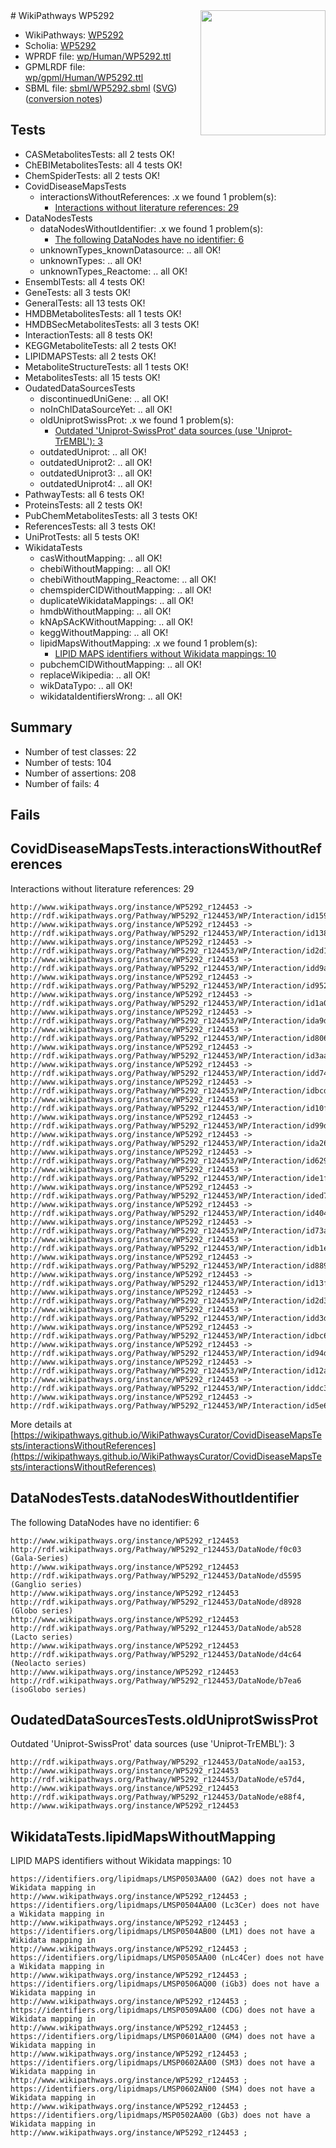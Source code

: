 <img style="float: right; width: 200px" src="../logo.png" />
# WikiPathways WP5292

* WikiPathways: [WP5292](https://identifiers.org/wikipathways:WP5292)
* Scholia: [WP5292](https://scholia.toolforge.org/wikipathways/WP5292)
* WPRDF file: [wp/Human/WP5292.ttl](../wp/Human/WP5292.ttl)
* GPMLRDF file: [wp/gpml/Human/WP5292.ttl](../wp/gpml/Human/WP5292.ttl)
* SBML file: [sbml/WP5292.sbml](../sbml/WP5292.sbml) ([SVG](../sbml/WP5292.svg)) ([conversion notes](../sbml/WP5292.txt))

## Tests
* CASMetabolitesTests: all 2 tests OK!
* ChEBIMetabolitesTests: all 4 tests OK!
* ChemSpiderTests: all 2 tests OK!
* CovidDiseaseMapsTests
    * interactionsWithoutReferences: .x we found 1 problem(s):
        * [Interactions without literature references: 29](#9701cd09)
* DataNodesTests
    * dataNodesWithoutIdentifier: .x we found 1 problem(s):
        * [The following DataNodes have no identifier: 6](#d2d32fa5)
    * unknownTypes_knownDatasource: .. all OK!
    * unknownTypes: .. all OK!
    * unknownTypes_Reactome: .. all OK!
* EnsemblTests: all 4 tests OK!
* GeneTests: all 3 tests OK!
* GeneralTests: all 13 tests OK!
* HMDBMetabolitesTests: all 1 tests OK!
* HMDBSecMetabolitesTests: all 3 tests OK!
* InteractionTests: all 8 tests OK!
* KEGGMetaboliteTests: all 2 tests OK!
* LIPIDMAPSTests: all 2 tests OK!
* MetaboliteStructureTests: all 1 tests OK!
* MetabolitesTests: all 15 tests OK!
* OudatedDataSourcesTests
    * discontinuedUniGene: .. all OK!
    * noInChIDataSourceYet: .. all OK!
    * oldUniprotSwissProt: .x we found 1 problem(s):
        * [Outdated 'Uniprot-SwissProt' data sources (use 'Uniprot-TrEMBL'): 3](#710a2668)
    * outdatedUniprot: .. all OK!
    * outdatedUniprot2: .. all OK!
    * outdatedUniprot3: .. all OK!
    * outdatedUniprot4: .. all OK!
* PathwayTests: all 6 tests OK!
* ProteinsTests: all 2 tests OK!
* PubChemMetabolitesTests: all 3 tests OK!
* ReferencesTests: all 3 tests OK!
* UniProtTests: all 5 tests OK!
* WikidataTests
    * casWithoutMapping: .. all OK!
    * chebiWithoutMapping: .. all OK!
    * chebiWithoutMapping_Reactome: .. all OK!
    * chemspiderCIDWithoutMapping: .. all OK!
    * duplicateWikidataMappings: .. all OK!
    * hmdbWithoutMapping: .. all OK!
    * kNApSAcKWithoutMapping: .. all OK!
    * keggWithoutMapping: .. all OK!
    * lipidMapsWithoutMapping: .x we found 1 problem(s):
        * [LIPID MAPS identifiers without Wikidata mappings: 10](#41c16d0f)
    * pubchemCIDWithoutMapping: .. all OK!
    * replaceWikipedia: .. all OK!
    * wikDataTypo: .. all OK!
    * wikidataIdentifiersWrong: .. all OK!


## Summary

* Number of test classes: 22
* Number of tests: 104
* Number of assertions: 208
* Number of fails: 4

## Fails

<a name="9701cd09" />

## CovidDiseaseMapsTests.interactionsWithoutReferences

Interactions without literature references: 29
```
http://www.wikipathways.org/instance/WP5292_r124453 -> http://rdf.wikipathways.org/Pathway/WP5292_r124453/WP/Interaction/id1597e3de
http://www.wikipathways.org/instance/WP5292_r124453 -> http://rdf.wikipathways.org/Pathway/WP5292_r124453/WP/Interaction/id13892494
http://www.wikipathways.org/instance/WP5292_r124453 -> http://rdf.wikipathways.org/Pathway/WP5292_r124453/WP/Interaction/id2d132d4c
http://www.wikipathways.org/instance/WP5292_r124453 -> http://rdf.wikipathways.org/Pathway/WP5292_r124453/WP/Interaction/idd9aea143
http://www.wikipathways.org/instance/WP5292_r124453 -> http://rdf.wikipathways.org/Pathway/WP5292_r124453/WP/Interaction/id95254408
http://www.wikipathways.org/instance/WP5292_r124453 -> http://rdf.wikipathways.org/Pathway/WP5292_r124453/WP/Interaction/id1a03488
http://www.wikipathways.org/instance/WP5292_r124453 -> http://rdf.wikipathways.org/Pathway/WP5292_r124453/WP/Interaction/ida9d1eaff
http://www.wikipathways.org/instance/WP5292_r124453 -> http://rdf.wikipathways.org/Pathway/WP5292_r124453/WP/Interaction/id8064eda7
http://www.wikipathways.org/instance/WP5292_r124453 -> http://rdf.wikipathways.org/Pathway/WP5292_r124453/WP/Interaction/id3aa9cfcf
http://www.wikipathways.org/instance/WP5292_r124453 -> http://rdf.wikipathways.org/Pathway/WP5292_r124453/WP/Interaction/idd7441376
http://www.wikipathways.org/instance/WP5292_r124453 -> http://rdf.wikipathways.org/Pathway/WP5292_r124453/WP/Interaction/idbcddf9c6
http://www.wikipathways.org/instance/WP5292_r124453 -> http://rdf.wikipathways.org/Pathway/WP5292_r124453/WP/Interaction/id10f4da4
http://www.wikipathways.org/instance/WP5292_r124453 -> http://rdf.wikipathways.org/Pathway/WP5292_r124453/WP/Interaction/id99d1eda9
http://www.wikipathways.org/instance/WP5292_r124453 -> http://rdf.wikipathways.org/Pathway/WP5292_r124453/WP/Interaction/ida26a014c
http://www.wikipathways.org/instance/WP5292_r124453 -> http://rdf.wikipathways.org/Pathway/WP5292_r124453/WP/Interaction/id6293722a
http://www.wikipathways.org/instance/WP5292_r124453 -> http://rdf.wikipathways.org/Pathway/WP5292_r124453/WP/Interaction/ide1f25224
http://www.wikipathways.org/instance/WP5292_r124453 -> http://rdf.wikipathways.org/Pathway/WP5292_r124453/WP/Interaction/ided73b3bd
http://www.wikipathways.org/instance/WP5292_r124453 -> http://rdf.wikipathways.org/Pathway/WP5292_r124453/WP/Interaction/id404385e9
http://www.wikipathways.org/instance/WP5292_r124453 -> http://rdf.wikipathways.org/Pathway/WP5292_r124453/WP/Interaction/id73ac7e66
http://www.wikipathways.org/instance/WP5292_r124453 -> http://rdf.wikipathways.org/Pathway/WP5292_r124453/WP/Interaction/idb1ea2378
http://www.wikipathways.org/instance/WP5292_r124453 -> http://rdf.wikipathways.org/Pathway/WP5292_r124453/WP/Interaction/id88904eaf
http://www.wikipathways.org/instance/WP5292_r124453 -> http://rdf.wikipathways.org/Pathway/WP5292_r124453/WP/Interaction/id13f2b510
http://www.wikipathways.org/instance/WP5292_r124453 -> http://rdf.wikipathways.org/Pathway/WP5292_r124453/WP/Interaction/id2d3a8502
http://www.wikipathways.org/instance/WP5292_r124453 -> http://rdf.wikipathways.org/Pathway/WP5292_r124453/WP/Interaction/idd3dd9eb2
http://www.wikipathways.org/instance/WP5292_r124453 -> http://rdf.wikipathways.org/Pathway/WP5292_r124453/WP/Interaction/idbc675d7d
http://www.wikipathways.org/instance/WP5292_r124453 -> http://rdf.wikipathways.org/Pathway/WP5292_r124453/WP/Interaction/id94d2465e
http://www.wikipathways.org/instance/WP5292_r124453 -> http://rdf.wikipathways.org/Pathway/WP5292_r124453/WP/Interaction/id12a750be
http://www.wikipathways.org/instance/WP5292_r124453 -> http://rdf.wikipathways.org/Pathway/WP5292_r124453/WP/Interaction/iddc3180a0
http://www.wikipathways.org/instance/WP5292_r124453 -> http://rdf.wikipathways.org/Pathway/WP5292_r124453/WP/Interaction/id5e6e9843
```

More details at [https://wikipathways.github.io/WikiPathwaysCurator/CovidDiseaseMapsTests/interactionsWithoutReferences](https://wikipathways.github.io/WikiPathwaysCurator/CovidDiseaseMapsTests/interactionsWithoutReferences)

<a name="d2d32fa5" />

## DataNodesTests.dataNodesWithoutIdentifier

The following DataNodes have no identifier: 6
```
http://www.wikipathways.org/instance/WP5292_r124453 http://rdf.wikipathways.org/Pathway/WP5292_r124453/DataNode/f0c03 (Gala-Series)
http://www.wikipathways.org/instance/WP5292_r124453 http://rdf.wikipathways.org/Pathway/WP5292_r124453/DataNode/d5595 (Ganglio series)
http://www.wikipathways.org/instance/WP5292_r124453 http://rdf.wikipathways.org/Pathway/WP5292_r124453/DataNode/d8928 (Globo series)
http://www.wikipathways.org/instance/WP5292_r124453 http://rdf.wikipathways.org/Pathway/WP5292_r124453/DataNode/ab528 (Lacto series)
http://www.wikipathways.org/instance/WP5292_r124453 http://rdf.wikipathways.org/Pathway/WP5292_r124453/DataNode/d4c64 (Neolacto series)
http://www.wikipathways.org/instance/WP5292_r124453 http://rdf.wikipathways.org/Pathway/WP5292_r124453/DataNode/b7ea6 (isoGlobo series)
```

<a name="710a2668" />

## OudatedDataSourcesTests.oldUniprotSwissProt

Outdated 'Uniprot-SwissProt' data sources (use 'Uniprot-TrEMBL'): 3
```
http://rdf.wikipathways.org/Pathway/WP5292_r124453/DataNode/aa153, http://www.wikipathways.org/instance/WP5292_r124453
http://rdf.wikipathways.org/Pathway/WP5292_r124453/DataNode/e57d4, http://www.wikipathways.org/instance/WP5292_r124453
http://rdf.wikipathways.org/Pathway/WP5292_r124453/DataNode/e88f4, http://www.wikipathways.org/instance/WP5292_r124453
```

<a name="41c16d0f" />

## WikidataTests.lipidMapsWithoutMapping

LIPID MAPS identifiers without Wikidata mappings: 10
```
https://identifiers.org/lipidmaps/LMSP0503AA00 (GA2) does not have a Wikidata mapping in http://www.wikipathways.org/instance/WP5292_r124453 ; 
https://identifiers.org/lipidmaps/LMSP0504AA00 (Lc3Cer) does not have a Wikidata mapping in http://www.wikipathways.org/instance/WP5292_r124453 ; 
https://identifiers.org/lipidmaps/LMSP0504AB00 (LM1) does not have a Wikidata mapping in http://www.wikipathways.org/instance/WP5292_r124453 ; 
https://identifiers.org/lipidmaps/LMSP0505AA00 (nLc4Cer) does not have a Wikidata mapping in http://www.wikipathways.org/instance/WP5292_r124453 ; 
https://identifiers.org/lipidmaps/LMSP0506AQ00 (iGb3) does not have a Wikidata mapping in http://www.wikipathways.org/instance/WP5292_r124453 ; 
https://identifiers.org/lipidmaps/LMSP0509AA00 (CDG) does not have a Wikidata mapping in http://www.wikipathways.org/instance/WP5292_r124453 ; 
https://identifiers.org/lipidmaps/LMSP0601AA00 (GM4) does not have a Wikidata mapping in http://www.wikipathways.org/instance/WP5292_r124453 ; 
https://identifiers.org/lipidmaps/LMSP0602AA00 (SM3) does not have a Wikidata mapping in http://www.wikipathways.org/instance/WP5292_r124453 ; 
https://identifiers.org/lipidmaps/LMSP0602AN00 (SM4) does not have a Wikidata mapping in http://www.wikipathways.org/instance/WP5292_r124453 ; 
https://identifiers.org/lipidmaps/MSP0502AA00 (Gb3) does not have a Wikidata mapping in http://www.wikipathways.org/instance/WP5292_r124453 ; 
```


